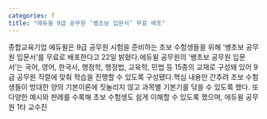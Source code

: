 ```yaml
---
categories: f
title: "에듀윌 9급 공무원 ‘쌩초보 입문서’ 무료 배포"
---
```

종합교육기업 에듀윌은 9급 공무원 시험을 준비하는 초보 수험생들을 위해 ‘쌩초보 공무원 입문서’를 무료로 배포한다고 22일 밝혔다.에듀윌 공무원의 ‘쌩초보 공무원 입문서’는 국어, 영어, 한국사, 행정학, 행정법, 교육학, 민법 등 15종의 교재로 구성돼 있어 9급 공무원 직렬에 맞춰 학습을 진행할 수 있도록 구성됐다.핵심 내용만 간추려 초보 수험생들이 방대한 양의 기본이론에 짓눌리지 않고 과목별 기본기를 닦을 수 있도록 했다. 또 다양한 예시와 판례를 수록해 초보 수험생도 쉽게 이해할 수 있도록 했으며, 에듀윌 공무원 1타 교수진